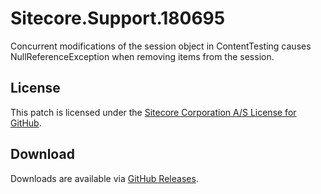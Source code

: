 # Sitecore.Support.180695
Concurrent modifications of the session object in ContentTesting causes NullReferenceException when removing items from the session.

## License  
This patch is licensed under the [Sitecore Corporation A/S License for GitHub](https://github.com/sitecoresupport/Sitecore.Support.180695/blob/master/LICENSE).  

## Download  
Downloads are available via [GitHub Releases](https://github.com/sitecoresupport/Sitecore.Support.180695/releases).  
